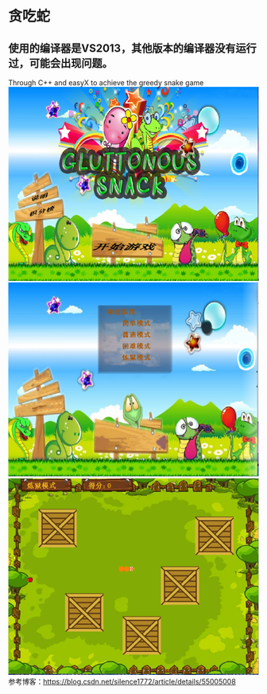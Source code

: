 # 贪吃蛇  
使用的编译器是VS2013，其他版本的编译器没有运行过，可能会出现问题。 
--
Through C++ and easyX to achieve the greedy snake game
![images](https://github.com/Retonliu/GreedySnake/blob/master/image/kaishijiemian.png)
![images](https://github.com/Retonliu/GreedySnake/blob/master/image/xuanzejiemian.png)
![images](https://github.com/Retonliu/GreedySnake/blob/master/image/youxijiemian.png)
参考博客：https://blog.csdn.net/silence1772/article/details/55005008

